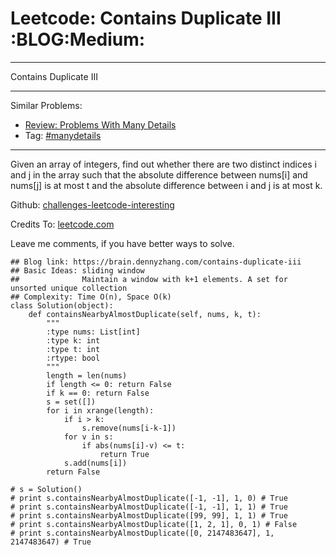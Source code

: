 # Leetcode: Contains Duplicate III     :BLOG:Medium:


---

Contains Duplicate III  

---

Similar Problems:  
-   [Review: Problems With Many Details](https://brain.dennyzhang.com/review-manydetails)
-   Tag: [#manydetails](https://brain.dennyzhang.com/tag/manydetails)

---

Given an array of integers, find out whether there are two distinct indices i and j in the array such that the absolute difference between nums[i] and nums[j] is at most t and the absolute difference between i and j is at most k.  

Github: [challenges-leetcode-interesting](https://github.com/DennyZhang/challenges-leetcode-interesting/tree/master/contains-duplicate-iii)  

Credits To: [leetcode.com](https://leetcode.com/problems/contains-duplicate-iii/description/)  

Leave me comments, if you have better ways to solve.  

    ## Blog link: https://brain.dennyzhang.com/contains-duplicate-iii
    ## Basic Ideas: sliding window
    ##              Maintain a window with k+1 elements. A set for unsorted unique collection
    ## Complexity: Time O(n), Space O(k)
    class Solution(object):
        def containsNearbyAlmostDuplicate(self, nums, k, t):
            """
            :type nums: List[int]
            :type k: int
            :type t: int
            :rtype: bool
            """
            length = len(nums)
            if length <= 0: return False
            if k == 0: return False
            s = set([])
            for i in xrange(length):
                if i > k:
                    s.remove(nums[i-k-1])
                for v in s:
                    if abs(nums[i]-v) <= t:
                        return True
                s.add(nums[i])
            return False
    
    # s = Solution()
    # print s.containsNearbyAlmostDuplicate([-1, -1], 1, 0) # True
    # print s.containsNearbyAlmostDuplicate([-1, -1], 1, 1) # True
    # print s.containsNearbyAlmostDuplicate([99, 99], 1, 1) # True
    # print s.containsNearbyAlmostDuplicate([1, 2, 1], 0, 1) # False
    # print s.containsNearbyAlmostDuplicate([0, 2147483647], 1, 2147483647) # True